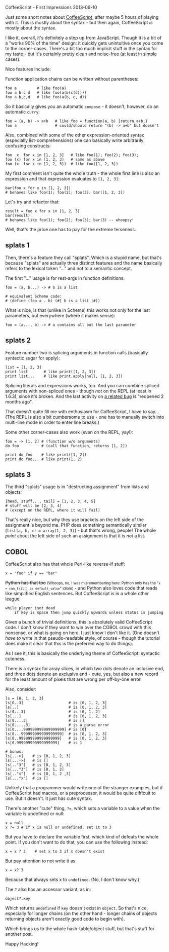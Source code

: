 CoffeeScript - First Impressions
2013-06-10

Just some short notes about [CoffeeScript](http://coffeescript.org/), after
maybe 5 hours of playing with it. This is mostly about the syntax - but then
again, CoffeeScript *is* mostly about the syntax.

I like it, overall, it's definitely a step up from JavaScript. Though it is a
bit of a "works 90% of the time" design: it quickly gets unintuitive once you
come to the corner-cases. There's a bit too much implicit stuff in the syntax
for my taste - but it's certainly pretty clean and
noise-free (at least in simple cases).

Nice features include:

Function application chains can be written without parentheses:

    foo a         # like foo(a)
    foo a b c d   # like foo(a(b(c(d))))
    foo a b,c,d   # like foo(a(b, c, d))

So it basically gives you an automatic `compose` - it doesn't, however, do an
automatic `curry`:

    foo = (a, b) -> a+b   # like foo = function(a, b) {return a+b;}
    foo a                 # could/should return "(b) -> a+b" but doesn't

Also, combined with some of the other expression-oriented syntax (especially
list-comprehensions) one can basically write arbitrarily confusing constructs:

    foo  x  for x in [1, 2, 3]   # like foo(1); foo(2); foo(3);
    foo (x) for x in [1, 2, 3]   # same as above
    foo (x  for x in [1, 2, 3])  # like foo([1, 2, 3])

My first comment isn't quite the whole truth - the whole first line is also an
expression and that expression evaluates to `[1, 2, 3]`:

    bar(foo x for x in [1, 2, 3])
    # behaves like foo(1); foo(2); foo(3); bar([1, 2, 3])

Let's try and refactor that:

    result = foo x for x in [1, 2, 3]
    bar(result)
    # behaves like foo(1); foo(2); foo(3); bar(3) -- whoopsy!

Well, that's the price one has to pay for the extreme terseness.

## splats 1 ##

Then, there's a feature they call "splats". Which is a stupid name,
but that's because "splats" are actually three distinct features
and the name basically refers to the lexical token "..." and not to
a semantic concept.

The first "..." usage is for rest-args in function definitions:

    foo = (a, b...) -> # b is a list
    
    # equivalent Scheme code:
    # (define (foo a . b) (#| b is a list |#))

What is nice, is that (unlike in Scheme) this works not only for the last
parameters, but everywhere (where it makes sense):

    foo = (a..., b) -> # a contains all but the last parameter

## splats 2 ##

Feature number two is splicing arguments in function calls (basically syntactic
sugar for apply):

    list = [1, 2, 3]
    print list       # like print([1, 2, 3])
    print list...    # like print.apply(null, [1, 2, 3])

Splicing literals and expressions works, too. And you can combine
spliced arguments with non-spliced ones - though *not* on the REPL (at least in 1.6.3),
since it's broken. And the last activity on [a related bug](https://github.com/jashkenas/coffee-script/issues/2906)
is "reopened 2 months ago".

That doesn't quite fill me with enthusiasm for CoffeeScript, I have to say...
(The REPL is also a bit cumbersome to use - one has to manually switch
into multi-line mode in order to enter line breaks.)

Some other corner-cases also work (even on the REPL, yay!):

    foo = -> [1, 2] # (function w/o arguments)
    do foo          # (call that function, returns [1, 2])

    print do foo    # like print([1, 2])
    print do foo... # like print(1, 2)

## splats 3 ##

The third "splats" usage is in "destructing assignment" from lists and
objects:

    [head, stuff..., tail] = [1, 2, 3, 4, 5]
    # stuff will be [2, 3, 4]
    # (except on the REPL, where it will fail)

That's really nice, but why they use brackets on the left side of the
assignment is beyond me.  PHP does something semantically similar (`list(a, b,
c) = array(1, 2, 3)`) - but that's wrong, people! The whole *point* about the
left side of such an assignment is that it is *not* a list. 

## COBOL ##

CoffeeScript also has that whole Perl-like reverse-if stuff:

    x = "foo" if y == "bar"

<strike>Python has that too</strike> <small>(Whoops, no, I was misremembering
here: Python only has the "`x = can_fail() or default_value`" idiom)</small> -
and Python also loves code that reads like simplified English sentences. But
CoffeeScript is in a whole other league:

    while player isnt dead
        if key is space then jump quickly upwards unless status is jumping

Given a bunch of trivial definitions, this is absolutely valid CoffeeScript
code. I don't know if they want to win over the COBOL crowd with this
nonsense, or what is going on here. I just know I don't like it.  (One doesn't
*have to* write in that pseudo-readable style, of course - though the tutorial
does make it clear that this is the preferred way to do things).

As I see it, this is basically the underlying theme of CoffeeScript: syntactic cuteness.

There is a syntax for array slices, in which two dots denote an inclusive end, and three dots
denote an exclusive end - cute, yes, but also a new record for the least amount of pixels that are
wrong per off-by-one error.

Also, consider:

    ls = [0, 1, 2, 3]
    ls[0..3]                    # is [0, 1, 2, 3]
    ls[..]                      # is [0, 1, 2, 3]
    ls[0...3]                   # is [0, 1, 2]
    ls[...]                     # is [0, 1, 2, 3]
    ls[0....3]                  # is []
    ls[0.....3]                 # is a parse error
    ls[0....999999999999999999] # is [0]
    ls[0...999999999999999999]  # is [0, 1, 2, 3]
    ls[0..999999999999999999]   # is [0, 1, 2, 3]
    ls[0.999999999999999999]    # is 1

    # bonus:
    ls[..->]    # is [0, 1, 2, 3]
    ls[...->]   # is []
    ls[.."3"]   # is [0, 1, 2, 3]
    ls[..."3"]  # is [0, 1, 2]
    ls[.."x"]   # is [0, 1, 2 ,3]
    ls[..."x"]  # is []

Unlikely that a programmer would write one of the stranger examples, but if
CoffeeScript had macros, or a preprocessor, it would be quite difficult to
use. But it doesn't. It just has cute syntax.

There's another "cute" thing, `?=`, which sets a variable to a value
when the variable is undefined or null:

    x = null
    x ?= 3 # if x is null or undefined, set it to 3

But you have to declare the variable first, which kind of defeats the whole point.
If you don't want to do that, you can use the following instead:

    x = x ? 3    # set x to 3 if x doesn't exist

But pay attention to not write it as 

    x = x? 3

Because that always sets x to `undefined`. (No, I don't know why.)

The `?` also has an accessor variant, as in:

    object?.key

Which returns `undefined` if `key` doesn't exist in `object`. So that's nice,
especially for longer chains (on the other hand - longer chains of objects
returning objects aren't exactly good code to begin with).

Which brings us to the whole hash-table/object stuff, but that's
stuff for another post.

Happy Hacking!

